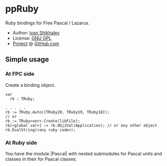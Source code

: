 
# ppRuby

Ruby bindings for Free Pascal / Lazarus.

* Author: [Ivan Shikhalev](https://github.com/shikhalev)
* License: [GNU GPL](http://www.gnu.org/copyleft/gpl.html)
* [Project](https://github.com/shikhalev/ppruby) @ [GitHub.com](https://github.com/)

## Simple usage

### At FPC side

Create a binding object.

````Delphi
var
  rb : TRuby;

. . . . .
rb := TRuby.Auto([TRuby20, TRuby19, TRuby18]);
// or
rb := TRuby<ver>.Create(libFile);
rb[<global var>] := rb.Obj2Val(Application); // or any other object
rb.EvalString(<any ruby code>);
````

### At Ruby side

You have the module |Pascal| with nested submodules for Pascal units and classes
in their for Pascal classes.

